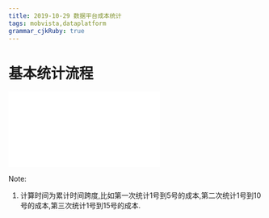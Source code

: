```yaml
---
title: 2019-10-29 数据平台成本统计 
tags: mobvista,dataplatform
grammar_cjkRuby: true
---
```


# 基本统计流程

![Diagram](./attachments/1572329814196.drawio.html)

Note:
1. 计算时间为累计时间跨度,比如第一次统计1号到5号的成本,第二次统计1号到10号的成本,第三次统计1号到15号的成本.